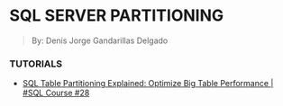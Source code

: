 # SQL SERVER PARTITIONING
> By: Denis Jorge Gandarillas Delgado

### TUTORIALS
- [SQL Table Partitioning Explained: Optimize Big Table Performance | #SQL Course #28](https://youtu.be/tQQ3XwrKbfM?feature=shared)
